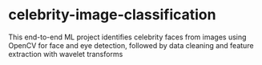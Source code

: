 # celebrity-image-classification
This end-to-end ML project identifies celebrity faces from images using OpenCV for face and eye detection, followed by data cleaning and feature extraction with wavelet transforms
